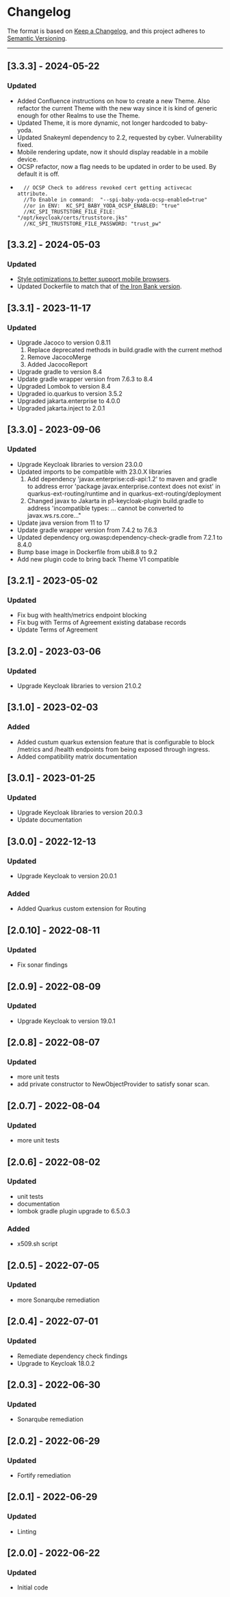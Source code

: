 # Changelog

The format is based on [Keep a Changelog](https://keepachangelog.com/en/1.0.0/), and this project adheres to [Semantic Versioning](https://semver.org/spec/v2.0.0.html).

---
## [3.3.3] - 2024-05-22
### Updated
- Added Confluence instructions on how to create a new Theme. Also refactor the current Theme with the
  new way since it is kind of generic enough for other Realms to use the Theme.
- Updated Theme, it is more dynamic, not longer hardcoded to baby-yoda.
- Updated Snakeyml dependency to 2.2, requested by cyber. Vulnerability fixed.
- Mobile rendering update, now it should display readable in a mobile device.
- OCSP refactor, now a flag needs to be updated in order to be used. By default it is off.
-       // OCSP Check to address revoked cert getting activecac attribute.
        //To Enable in command:  "--spi-baby-yoda-ocsp-enabled=true"
        //or in ENV:  KC_SPI_BABY_YODA_OCSP_ENABLED: "true"
        //KC_SPI_TRUSTSTORE_FILE_FILE: "/opt/keycloak/certs/truststore.jks"
        //KC_SPI_TRUSTSTORE_FILE_PASSWORD: "trust_pw"

## [3.3.2] - 2024-05-03
### Updated
- [Style optimizations to better support mobile browsers](https://repo1.dso.mil/big-bang/product/plugins/keycloak-p1-auth-plugin/-/issues/27).
- Updated Dockerfile to match that of [the Iron Bank version](https://repo1.dso.mil/dsop/big-bang/p1-keycloak-plugin/-/blob/master/Dockerfile?ref_type=heads).

## [3.3.1] - 2023-11-17
### Updated
- Upgrade Jacoco to version 0.8.11
  1. Replace deprecated methods in build.gradle with the current method
  2. Remove JacocoMerge
  3. Added JacocoReport
- Upgrade gradle to version 8.4
- Update gradle wrapper version from 7.6.3 to 8.4
- Upgraded Lombok to version 8.4
- Upgraded io.quarkus to version 3.5.2
- Upgraded jakarta.enterprise to 4.0.0
- Upgraded jakarta.inject to 2.0.1


## [3.3.0] - 2023-09-06
### Updated
- Upgrade Keycloak libraries to version 23.0.0
- Updated imports to be compatible with 23.0.X libraries
  1. Add dependency 'javax.enterprise:cdi-api:1.2' to maven and gradle to address error 'package javax.enterprise.context does not exist' in quarkus-ext-routing/runtime and in quarkus-ext-routing/deployment
  2. Changed javax to Jakarta in p1-keycloak-plugin build.gradle to address 'incompatible types: ... cannot be converted to javax.ws.rs.core..."
- Update java version from 11 to 17
- Update gradle wrapper version from 7.4.2 to 7.6.3
- Updated dependency org.owasp:dependency-check-gradle from 7.2.1 to 8.4.0
- Bump base image in Dockerfile from ubi8.8 to 9.2
- Add new plugin code to bring back Theme V1 compatible

## [3.2.1] - 2023-05-02
### Updated
- Fix bug with health/metrics endpoint blocking
- Fix bug with Terms of Agreement existing database records
- Update Terms of Agreement

## [3.2.0] - 2023-03-06
### Updated
- Upgrade Keycloak libraries to version 21.0.2

## [3.1.0] - 2023-02-03
### Added
- Added custum quarkus extension feature that is configurable to block /metrics and /health endpoints from being exposed through ingress.
- Added compatibility matrix documentation

## [3.0.1] - 2023-01-25
### Updated
- Upgrade Keycloak libraries to version 20.0.3
- Update documentation

## [3.0.0] - 2022-12-13
### Updated
- Upgrade Keycloak to version 20.0.1
### Added
- Added Quarkus custom extension for  Routing

## [2.0.10] - 2022-08-11
### Updated
- Fix sonar findings

## [2.0.9] - 2022-08-09
### Updated
- Upgrade Keycloak to version 19.0.1

## [2.0.8] - 2022-08-07
### Updated
- more unit tests
- add private constructor to NewObjectProvider to satisfy sonar scan.

## [2.0.7] - 2022-08-04
### Updated
- more unit tests

## [2.0.6] - 2022-08-02
### Updated
- unit tests
- documentation
- lombok gradle plugin upgrade to 6.5.0.3
### Added
- x509.sh script

## [2.0.5] - 2022-07-05
### Updated
- more Sonarqube remediation

## [2.0.4] - 2022-07-01
### Updated
- Remediate dependency check findings
- Upgrade to Keycloak 18.0.2

## [2.0.3] - 2022-06-30
### Updated
- Sonarqube remediation

## [2.0.2] - 2022-06-29
### Updated
- Fortify remediation

## [2.0.1] - 2022-06-29
### Updated
- Linting

## [2.0.0] - 2022-06-22
### Updated
- Initial code
